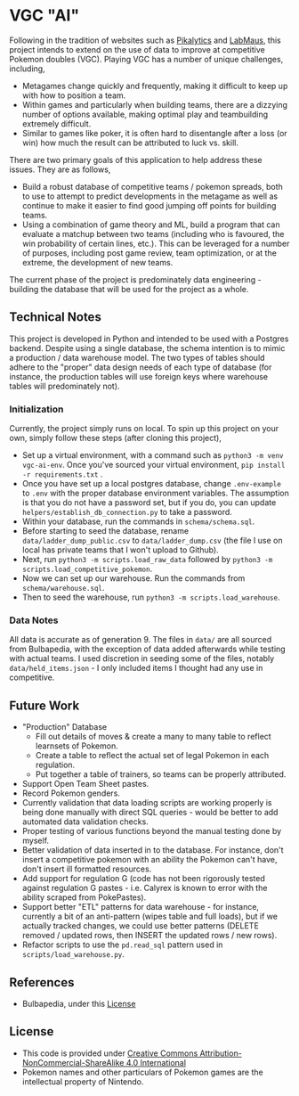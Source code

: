 # VGC "AI"
Following in the tradition of websites such as [Pikalytics](https://www.pikalytics.com) and [LabMaus](http://labmaus.net/tournaments/1801), this project intends to extend on the use of data to improve at competitive Pokemon doubles (VGC). Playing VGC has a number of unique challenges, including,
- Metagames change quickly and frequently, making it difficult to keep up with how to position a team.
- Within games and particularly when building teams, there are a dizzying number of options available, making optimal play and teambuilding extremely difficult.
- Similar to games like poker, it is often hard to disentangle after a loss (or win) how much the result can be attributed to luck vs. skill.

There are two primary goals of this application to help address these issues. They are as follows,
- Build a robust database of competitive teams / pokemon spreads, both to use to attempt to predict developments in the metagame as well as continue to make it easier to find good jumping off points for building teams.
- Using a combination of game theory and ML, build a program that can evaluate a matchup between two teams (including who is favoured, the win probability of certain lines, etc.). This can be leveraged for a number of purposes, including post game review, team optimization, or at the extreme, the development of new teams.

The current phase of the project is predominately data engineering - building the database that will be used for the project as a whole.

## Technical Notes
This project is developed in Python and intended to be used with a Postgres backend. Despite using a single database, the schema intention is to mimic a production / data warehouse model. The two types of tables should adhere to the "proper" data design needs of each type of database (for instance, the production tables will use foreign keys where warehouse tables will predominately not).

### Initialization
Currently, the project simply runs on local. To spin up this project on your own, simply follow these steps (after cloning this project),
- Set up a virtual environment, with a command such as `python3 -m venv vgc-ai-env`. Once you've sourced your virtual environment, `pip install -r requirements.txt` .
- Once you have set up a local postgres database, change `.env-example` to `.env` with the proper database environment variables. The assumption is that you do not have a password set, but if you do, you can update `helpers/establish_db_connection.py` to take a password.
- Within your database, run the commands in `schema/schema.sql`.
- Before starting to seed the database, rename `data/ladder_dump_public.csv` to `data/ladder_dump.csv` (the file I use on local has private teams that I won't upload to Github).
- Next, run `python3 -m scripts.load_raw_data` followed by `python3 -m scripts.load_competitive_pokemon`.
- Now we can set up our warehouse. Run the commands from `schema/warehouse.sql`.
- Then to seed the warehouse, run `python3 -m scripts.load_warehouse`.


### Data Notes
All data is accurate as of generation 9. The files in `data/` are all sourced from Bulbapedia, with the exception of data added afterwards while testing with actual teams. I used discretion in seeding some of the files, notably `data/held_items.json` - I only included items I thought had any use in competitive.


## Future Work
- "Production" Database
	- Fill out details of moves & create a many to many table to reflect learnsets of Pokemon.
	- Create a table to reflect the actual set of legal Pokemon in each regulation.
	- Put together a table of trainers, so teams can be properly attributed.
- Support Open Team Sheet pastes.
- Record Pokemon genders.
- Currently validation that data loading scripts are working properly is being done manually with direct SQL queries - would be better to add automated data validation checks.
- Proper testing of various functions beyond the manual testing done by myself. 
- Better validation of data inserted in to the database. For instance, don't insert a competitive pokemon with an ability the Pokemon can't have, don't insert ill formatted resources.
- Add support for regulation G (code has not been rigorously tested against regulation G pastes - i.e. Calyrex is known to error with the ability scraped from PokePastes).
- Support better "ETL" patterns for data warehouse - for instance, currently a bit of an anti-pattern (wipes table and full loads), but if we actually tracked changes, we could use better patterns (DELETE removed / updated rows, then INSERT the updated rows / new rows).
- Refactor scripts to use the `pd.read_sql` pattern used in `scripts/load_warehouse.py`.

## References
- Bulbapedia, under this [License](https://bulbapedia.bulbagarden.net/wiki/Bulbapedia:Copyrights)

## License
- This code is provided under [Creative Commons Attribution-NonCommercial-ShareAlike 4.0 International](https://creativecommons.org/licenses/by-nc-sa/4.0/)
- Pokemon names and other particulars of Pokemon games are the intellectual property of Nintendo. 

